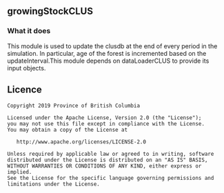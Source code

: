 ## growingStockCLUS

### What it does

This module is used to update the clusdb at the end of every period in the simulation. 
In particular, age of the forest is incremented based on the updateInterval.This module depends on dataLoaderCLUS to provide its input objects.


## Licence

    Copyright 2019 Province of British Columbia

    Licensed under the Apache License, Version 2.0 (the "License");
    you may not use this file except in compliance with the License.
    You may obtain a copy of the License at

       http://www.apache.org/licenses/LICENSE-2.0

    Unless required by applicable law or agreed to in writing, software
    distributed under the License is distributed on an "AS IS" BASIS,
    WITHOUT WARRANTIES OR CONDITIONS OF ANY KIND, either express or implied.
    See the License for the specific language governing permissions and
    limitations under the License.